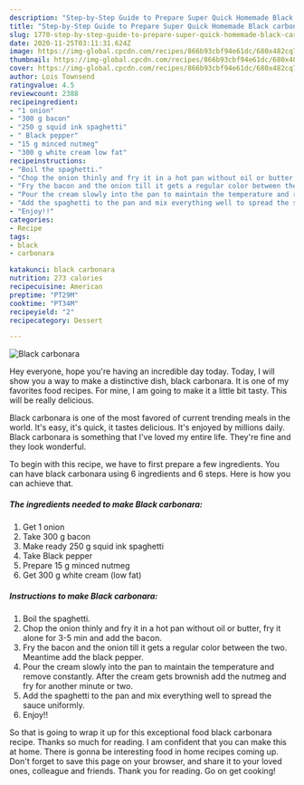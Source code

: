 ```yaml
---
description: "Step-by-Step Guide to Prepare Super Quick Homemade Black carbonara"
title: "Step-by-Step Guide to Prepare Super Quick Homemade Black carbonara"
slug: 1770-step-by-step-guide-to-prepare-super-quick-homemade-black-carbonara
date: 2020-11-25T03:11:31.624Z
image: https://img-global.cpcdn.com/recipes/866b93cbf94e61dc/680x482cq70/black-carbonara-recipe-main-photo.jpg
thumbnail: https://img-global.cpcdn.com/recipes/866b93cbf94e61dc/680x482cq70/black-carbonara-recipe-main-photo.jpg
cover: https://img-global.cpcdn.com/recipes/866b93cbf94e61dc/680x482cq70/black-carbonara-recipe-main-photo.jpg
author: Lois Townsend
ratingvalue: 4.5
reviewcount: 2388
recipeingredient:
- "1 onion"
- "300 g bacon"
- "250 g squid ink spaghetti"
- " Black pepper"
- "15 g minced nutmeg"
- "300 g white cream low fat"
recipeinstructions:
- "Boil the spaghetti."
- "Chop the onion thinly and fry it in a hot pan without oil or butter, fry it alone for 3-5 min and add the bacon."
- "Fry the bacon and the onion till it gets a regular color between the two. Meantime add the black pepper."
- "Pour the cream slowly into the pan to maintain the temperature and remove constantly. After the cream gets brownish add the nutmeg and fry for another minute or two."
- "Add the spaghetti to the pan and mix everything well to spread the sauce uniformly."
- "Enjoy!!"
categories:
- Recipe
tags:
- black
- carbonara

katakunci: black carbonara 
nutrition: 273 calories
recipecuisine: American
preptime: "PT29M"
cooktime: "PT34M"
recipeyield: "2"
recipecategory: Dessert

---
```



![Black carbonara](https://img-global.cpcdn.com/recipes/866b93cbf94e61dc/680x482cq70/black-carbonara-recipe-main-photo.jpg)

Hey everyone, hope you're having an incredible day today. Today, I will show you a way to make a distinctive dish, black carbonara. It is one of my favorites food recipes. For mine, I am going to make it a little bit tasty. This will be really delicious.



Black carbonara is one of the most favored of current trending meals in the world. It's easy, it's quick, it tastes delicious. It's enjoyed by millions daily. Black carbonara is something that I've loved my entire life. They're fine and they look wonderful.


To begin with this recipe, we have to first prepare a few ingredients. You can have black carbonara using 6 ingredients and 6 steps. Here is how you can achieve that.

<!--inarticleads1-->

##### The ingredients needed to make Black carbonara:

1. Get 1 onion
1. Take 300 g bacon
1. Make ready 250 g squid ink spaghetti
1. Take  Black pepper
1. Prepare 15 g minced nutmeg
1. Get 300 g white cream (low fat)




<!--inarticleads2-->

##### Instructions to make Black carbonara:

1. Boil the spaghetti.
1. Chop the onion thinly and fry it in a hot pan without oil or butter, fry it alone for 3-5 min and add the bacon.
1. Fry the bacon and the onion till it gets a regular color between the two. Meantime add the black pepper.
1. Pour the cream slowly into the pan to maintain the temperature and remove constantly. After the cream gets brownish add the nutmeg and fry for another minute or two.
1. Add the spaghetti to the pan and mix everything well to spread the sauce uniformly.
1. Enjoy!!




So that is going to wrap it up for this exceptional food black carbonara recipe. Thanks so much for reading. I am confident that you can make this at home. There is gonna be interesting food in home recipes coming up. Don't forget to save this page on your browser, and share it to your loved ones, colleague and friends. Thank you for reading. Go on get cooking!
